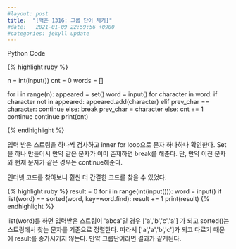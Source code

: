```yaml
---
#layout: post
title:  "[백준 1316: 그룹 단어 체커]"
#date:   2021-01-09 22:59:56 +0900
#categories: jekyll update
---
```


Python Code

{% highlight ruby %}

n = int(input())
cnt = 0
words = []

for i in range(n):
    appeared = set()
    word = input()
    for character in word:
        if character not in appeared:
            appeared.add(character)
        elif prev_char == character:
            continue
        else:
            break
        prev_char = character
    else:
        cnt += 1
        continue
    continue
print(cnt)

{% endhighlight %}

입력 받은 스트링을 하나씩 검사하고 inner for loop으로 문자 하나하나 확인한다. Set을 하나 만들어서 만약 같은 문자가 이미 존재하면 break를 해준다. 단, 만약 이전 문자와 현재 문자가 같은 경우는 continue해준다.

인터넷 코드를 찾아보니 훨씬 더 간결한 코드를 찾을 수 있었다.

{% highlight ruby %}
result = 0
for i in range(int(input())):
    word = input()
    if list(word) == sorted(word, key=word.find):
        result += 1
print(result)
{% endhighlight %}

list(word)를 하면 입력받은 스트링이 'abca'일 경우 ['a','b','c','a'] 가 되고 sorted()는 스트링에서 찾는 문자를 기준으로 정렬한다. 따라서 ['a','a','b','c']가 되고 다르기 때문에 result를 증가시키지 않는다. 만약 그룹단어라면 결과가 같게된다.